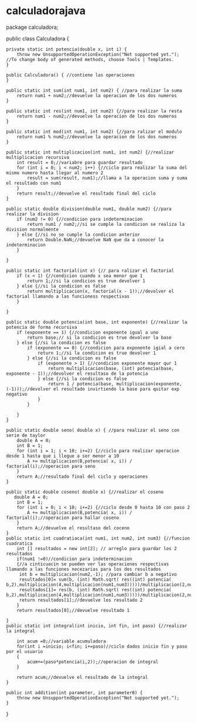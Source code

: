 # calculadorajava
package calculadora;

public class Calculadora {

    private static int potencia(double x, int i) {
        throw new UnsupportedOperationException("Not supported yet."); //To change body of generated methods, choose Tools | Templates.
    }

    public Calculadora() { //contiene las operaciones 
    }

    public static int sum(int num1, int num2) { //para realizar la suma 
        return num1 + num2;//devuelve la operacion de los dos numeros 
    }

    public static int res(int num1, int num2) {//para realizar la resta 
        return num1 - num2;//devuelve la operacion de los dos numeros 
    }

    public static int mod(int num1, int num2) {//para ralizar el modulo 
        return num1 % num2;//devuelve la operacion de los dos numeros 
    }

    public static int multiplicacion(int num1, int num2) {//realizar multiplicacion recursiva 
        int result = 0;//variabre para guardar resultado 
        for (int i = 0; i < num2; i++) {//ciclo para realizar la suma del mismo numero hasta llegar al numero 2
            result = sum(result, num1);//llama a la operacion suma y suma el resultado con num1
        }
        return result;//devuelve el resultado final del ciclo 
    }

    public static double division(double num1, double num2) {//para realizar la division 
        if (num2 != 0) {//condicion para indeterminacion 
            return num1 / num2;//si se cumple la condicion se realiza la division normalmente
        } else {//si no se cumple la condicion anterior 
            return Double.NaN;//devuelve NaN que da a conocer la indeterminacion 
        }

    }

    public static int factorial(int x) {// para ralizar el factorial 
        if (x < 1) {//condicion cuando x sea menor que 1
            return 1;//si la condicion es true devolver 1
        } else {//si la condicion es false 
            return multiplicacion(x, factorial(x - 1));//devolver el factorial llamando a las funcioness respectivas
        }

    }

    public static double potencia(int base, int exponente) {//realizar la potencia de forma recursiva
        if (exponente == 1) {//condicion exponente igual a uno
            return base;// si la condicion es true devolver la base 
        } else {//si la condicion es false 
            if (exponente == 0) {//condicion para exponente igial a cero 
                return 1;//si la condicion es true devolver 1
            } else {//si la condicion es false 
                if (exponente > 1) {//condicion exponente mayor qur 1 
                    return multiplicacion(base, (int) potencia(base, exponente - 1));//devolver el resultaso de la potencia 
                } else {//si la condicion es false 
                    return 1 / potencia(base, multiplicacion(exponente, (-1)));//devolver el resultado invirtiendo la base para quitar exp negativo
                }
            }

        }
    }

    public static double seno( double x) { //para realizar el seno con serie de taylor 
        double A = 0;
        int B = 1; 
        for (int i = 1; i < 10; i+=2) {//ciclo para realizar operacion desde 1 hasta que i llegue a ser menor a 10
            A += multiplicacion(B,potencia( x, i)) / factorial(i);//operacion para seno 
        }
        return A;//resultado final del ciclo y operaciones 
    }

    public static double coseno( double x) {//realizar el coseno 
       double A = 0;
        int B = 1;
        for (int i = 0; i < 10; i+=2) {//ciclo desde 0 hasta 10 con paso 2 
            A += multiplicacion(B,potencia( x, i)) / factorial(i);//operacion para hallar coseno 
        }
        return A;//devuelve el resultaso del coceno 
    }
    public static int cuadratiaca(int num1, int num2, int num3) {//funcion cuadratica 
        int [] resultados = new int[2]; // arreglo para guardar los 2 resultados 
        if(num1 !=0)//condicion para indeterminacion 
        {//a cinticuacin se pueden ver las operaciones respectivas llamando a las funciones necezarias para los dos resultados
         int b = multiplicacion(num2,-1); //para cambiar b a negativo
         resultados[0]= sum(b, (int) Math.sqrt( res((int) potencia( b,2),multiplicacion(4,multiplicacion(num1,num3)))))/multiplicacion(2,num1); 
         resultados[1]= res(b, (int) Math.sqrt( res((int) potencia( b,2),multiplicacion(4,multiplicacion(num1,num3)))))/multiplicacion(2,num1); 
         return resultados[1];//devuelve los resultado 2 
        }  
        return resultados[0];//devuelve resultado 1 
       
    }
    public static int integral(int inicio, int fin, int paso) {//realizar la integral 
         
        int acum =0;//variable acumuladora 
        for(int i =inicio; i<fin; i+=paso)//ciclo dados inicio fin y paso por el usuario
        {
            acum+=(paso*potencia(i,2));//operacion de integral
        }
        
        return acum;//devuelve el resultado de la integral 
    }

    public int addition(int parameter, int parameter0) {
        throw new UnsupportedOperationException("Not supported yet."); 
    }

}
